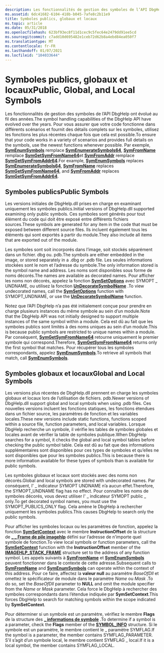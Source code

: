 ```yaml
---
description: Les fonctionnalités de gestion des symboles de l’API DbgHelp ont évolué au fil des années.
ms.assetid: 6dc41682-6104-418b-b045-7afe8c2b11e9
title: Symboles publics, globaux et locaux
ms.topic: article
ms.date: 05/31/2018
ms.openlocfilehash: 623bf93ec8f11d1cec9c5fec64e2479dd91ee5cd
ms.sourcegitcommit: c7add10d695482e1ceb72d62b8a4ebd84ea050f7
ms.translationtype: MT
ms.contentlocale: fr-FR
ms.lasthandoff: 01/07/2021
ms.locfileid: "104033644"
---
```

# <a name="public-global-and-local-symbols"></a><span data-ttu-id="c4695-103">Symboles publics, globaux et locaux</span><span class="sxs-lookup"><span data-stu-id="c4695-103">Public, Global, and Local Symbols</span></span>

<span data-ttu-id="c4695-104">Les fonctionnalités de gestion des symboles de l’API DbgHelp ont évolué au fil des années.</span><span class="sxs-lookup"><span data-stu-id="c4695-104">The symbol handling capabilities of the DbgHelp API have evolved over the years.</span></span> <span data-ttu-id="c4695-105">Pour vous assurer que votre code fonctionne dans différents scénarios et fournit des détails complets sur les symboles, utilisez les fonctions les plus récentes chaque fois que cela est possible.</span><span class="sxs-lookup"><span data-stu-id="c4695-105">To ensure that your code works in a variety of scenarios and provides full details on the symbols, use the newest functions whenever possible.</span></span> <span data-ttu-id="c4695-106">Par exemple, [**SymEnumSymbols**](/windows/desktop/api/Dbghelp/nf-dbghelp-symenumsymbols) remplace [**SymEnumerateSymbols64**](/windows/desktop/api/Dbghelp/nf-dbghelp-symenumeratesymbols), [**SymFromName**](/windows/desktop/api/Dbghelp/nf-dbghelp-symfromname) remplace [**SymGetSymFromName64**](/windows/desktop/api/Dbghelp/nf-dbghelp-symgetsymfromname)et [**SymFromAddr**](/windows/desktop/api/Dbghelp/nf-dbghelp-symfromaddr) remplace [**SymGetSymFromAddr64**](/windows/desktop/api/Dbghelp/nf-dbghelp-symgetsymfromaddr).</span><span class="sxs-lookup"><span data-stu-id="c4695-106">For example, [**SymEnumSymbols**](/windows/desktop/api/Dbghelp/nf-dbghelp-symenumsymbols) replaces [**SymEnumerateSymbols64**](/windows/desktop/api/Dbghelp/nf-dbghelp-symenumeratesymbols), [**SymFromName**](/windows/desktop/api/Dbghelp/nf-dbghelp-symfromname) replaces [**SymGetSymFromName64**](/windows/desktop/api/Dbghelp/nf-dbghelp-symgetsymfromname), and [**SymFromAddr**](/windows/desktop/api/Dbghelp/nf-dbghelp-symfromaddr) replaces [**SymGetSymFromAddr64**](/windows/desktop/api/Dbghelp/nf-dbghelp-symgetsymfromaddr).</span></span>

## <a name="public-symbols"></a><span data-ttu-id="c4695-107">Symboles publics</span><span class="sxs-lookup"><span data-stu-id="c4695-107">Public Symbols</span></span>

<span data-ttu-id="c4695-108">Les versions initiales de DbgHelp.dll prises en charge en examinant uniquement les symboles publics.</span><span class="sxs-lookup"><span data-stu-id="c4695-108">Initial versions of DbgHelp.dll supported examining only public symbols.</span></span> <span data-ttu-id="c4695-109">Ces symboles sont générés pour tout élément du code qui doit être exposé entre différents fichiers sources.</span><span class="sxs-lookup"><span data-stu-id="c4695-109">These symbols are generated for any item in the code that must be exposed between different source files.</span></span> <span data-ttu-id="c4695-110">Ils incluent également tous les éléments qui sont exportés à partir du module.</span><span class="sxs-lookup"><span data-stu-id="c4695-110">They also include all items that are exported out of the module.</span></span>

<span data-ttu-id="c4695-111">Les symboles sont soit incorporés dans l’image, soit stockés séparément dans un fichier. dbg ou. pdb.</span><span class="sxs-lookup"><span data-stu-id="c4695-111">The symbols are either embedded in the image, or stored separately in a .dbg or .pdb file.</span></span> <span data-ttu-id="c4695-112">Les seules informations stockées sont le nom et l’adresse du symbole.</span><span class="sxs-lookup"><span data-stu-id="c4695-112">The only information stored is the symbol name and address.</span></span> <span data-ttu-id="c4695-113">Les noms sont disponibles sous forme de noms décorés.</span><span class="sxs-lookup"><span data-stu-id="c4695-113">The names are available as decorated names.</span></span> <span data-ttu-id="c4695-114">Pour afficher les noms non décorés, appelez la fonction [**SymSetOptions**](/windows/desktop/api/Dbghelp/nf-dbghelp-symsetoptions) avec SYMOPT \_ UNDNAME, ou utilisez la fonction [**UnDecorateSymbolName**](/windows/desktop/api/Dbghelp/nf-dbghelp-undecoratesymbolname) .</span><span class="sxs-lookup"><span data-stu-id="c4695-114">To view undecorated names, call the [**SymSetOptions**](/windows/desktop/api/Dbghelp/nf-dbghelp-symsetoptions) function with SYMOPT\_UNDNAME, or use the [**UnDecorateSymbolName**](/windows/desktop/api/Dbghelp/nf-dbghelp-undecoratesymbolname) function.</span></span>

<span data-ttu-id="c4695-115">Notez que l’API DbgHelp n’a pas été initialement conçue pour prendre en charge plusieurs instances du même symbole au sein d’un module.</span><span class="sxs-lookup"><span data-stu-id="c4695-115">Note that the DbgHelp API was not initially designed to support multiple instances of the same symbol within a module.</span></span> <span data-ttu-id="c4695-116">Cela est dû au fait que les symboles publics sont limités à des noms uniques au sein d’un module.</span><span class="sxs-lookup"><span data-stu-id="c4695-116">This is because public symbols are restricted to unique names within a module.</span></span> <span data-ttu-id="c4695-117">Par conséquent, [**SymGetSymFromName64**](/windows/desktop/api/Dbghelp/nf-dbghelp-symgetsymfromname) retourne uniquement le premier symbole qui correspond.</span><span class="sxs-lookup"><span data-stu-id="c4695-117">Therefore, [**SymGetSymFromName64**](/windows/desktop/api/Dbghelp/nf-dbghelp-symgetsymfromname) returns only the first symbol that matches.</span></span> <span data-ttu-id="c4695-118">Pour récupérer tous les symboles correspondants, appelez [**SymEnumSymbols**](/windows/desktop/api/Dbghelp/nf-dbghelp-symenumsymbols).</span><span class="sxs-lookup"><span data-stu-id="c4695-118">To retrieve all symbols that match, call [**SymEnumSymbols**](/windows/desktop/api/Dbghelp/nf-dbghelp-symenumsymbols).</span></span>

## <a name="global-and-local-symbols"></a><span data-ttu-id="c4695-119">Symboles globaux et locaux</span><span class="sxs-lookup"><span data-stu-id="c4695-119">Global and Local Symbols</span></span>

<span data-ttu-id="c4695-120">Les versions plus récentes de DbgHelp.dll prennent en charge les symboles globaux et locaux lors de l’utilisation de fichiers. pdb.</span><span class="sxs-lookup"><span data-stu-id="c4695-120">Newer versions of DbgHelp.dll support global and local symbols when using .pdb files.</span></span> <span data-ttu-id="c4695-121">Ces nouvelles versions incluent les fonctions statiques, les fonctions étendues dans un fichier source, les paramètres de fonction et les variables locales.</span><span class="sxs-lookup"><span data-stu-id="c4695-121">These new versions include static functions, functions scoped within a source file, function parameters, and local variables.</span></span> <span data-ttu-id="c4695-122">Lorsque DbgHelp recherche un symbole, il vérifie les tables de symboles globales et locales avant de vérifier la table de symboles publique.</span><span class="sxs-lookup"><span data-stu-id="c4695-122">When DbgHelp searches for a symbol, it checks the global and local symbol tables before checking the public symbol table.</span></span> <span data-ttu-id="c4695-123">Cela est dû au fait que des informations supplémentaires sont disponibles pour ces types de symboles et qu’elles ne sont disponibles que pour les symboles publics.</span><span class="sxs-lookup"><span data-stu-id="c4695-123">This is because there is more information available for these types of symbols than is available for public symbols.</span></span>

<span data-ttu-id="c4695-124">Les symboles globaux et locaux sont stockés avec des noms non décorés.</span><span class="sxs-lookup"><span data-stu-id="c4695-124">Global and local symbols are stored with undecorated names.</span></span> <span data-ttu-id="c4695-125">Par conséquent, l' \_ indicateur SYMOPT UNDNAME n’a aucun effet.</span><span class="sxs-lookup"><span data-stu-id="c4695-125">Therefore, the SYMOPT\_UNDNAME flag has no effect.</span></span> <span data-ttu-id="c4695-126">Pour connaître les noms de symboles décorés, vous devez utiliser l' \_ indicateur SYMOPT public \_ only.</span><span class="sxs-lookup"><span data-stu-id="c4695-126">To get decorated symbol names, you must use the SYMOPT\_PUBLICS\_ONLY flag.</span></span> <span data-ttu-id="c4695-127">Cela amène le DbgHelp à rechercher uniquement les symboles publics.</span><span class="sxs-lookup"><span data-stu-id="c4695-127">This causes DbgHelp to search only the public symbols.</span></span>

<span data-ttu-id="c4695-128">Pour afficher les symboles locaux ou les paramètres de fonction, appelez la fonction [**SymSetContext**](/windows/desktop/api/Dbghelp/nf-dbghelp-symsetcontext) avec le membre **InstructionOffset** de la structure de [**\_ \_ Frame de pile imagehlp**](/windows/desktop/api/DbgHelp/ns-dbghelp-imagehlp_stack_frame) défini sur l’adresse de n’importe quel symbole de fonction.</span><span class="sxs-lookup"><span data-stu-id="c4695-128">To view local symbols or function parameters, call the [**SymSetContext**](/windows/desktop/api/Dbghelp/nf-dbghelp-symsetcontext) function with the **InstructionOffset** member of the [**IMAGEHLP\_STACK\_FRAME**](/windows/desktop/api/DbgHelp/ns-dbghelp-imagehlp_stack_frame) structure set to the address of any function symbol.</span></span> <span data-ttu-id="c4695-129">Les appels suivants à [**SymFromName**](/windows/desktop/api/Dbghelp/nf-dbghelp-symfromname) et [**SymEnumSymbols**](/windows/desktop/api/Dbghelp/nf-dbghelp-symenumsymbols) peuvent fonctionner dans le contexte de cette adresse.</span><span class="sxs-lookup"><span data-stu-id="c4695-129">Subsequent calls to [**SymFromName**](/windows/desktop/api/Dbghelp/nf-dbghelp-symfromname) and [**SymEnumSymbols**](/windows/desktop/api/Dbghelp/nf-dbghelp-symenumsymbols) can operate within the context of this address.</span></span> <span data-ttu-id="c4695-130">Pour ce faire, affectez la **valeur null** au paramètre *BaseOfDll* et omettez le spécificateur de module dans le paramètre *Name* ou *Mask* .</span><span class="sxs-lookup"><span data-stu-id="c4695-130">To do so, set the *BaseOfDll* parameter to **NULL** and omit the module specifier from the *Name* or *Mask* parameter.</span></span> <span data-ttu-id="c4695-131">Cela force le DbgHelp à rechercher des symboles correspondants dans l’étendue indiquée par **SymSetContext**.</span><span class="sxs-lookup"><span data-stu-id="c4695-131">This forces DbgHelp to search for matching symbols within the scope indicated by **SymSetContext**.</span></span>

<span data-ttu-id="c4695-132">Pour déterminer si un symbole est un paramètre, vérifiez le membre **Flags** de la structure des [**\_ informations de symbole**](/windows/desktop/api/DbgHelp/ns-dbghelp-symbol_info) .</span><span class="sxs-lookup"><span data-stu-id="c4695-132">To determine if a symbol is a parameter, check the **Flags** member of the [**SYMBOL\_INFO**](/windows/desktop/api/DbgHelp/ns-dbghelp-symbol_info) structure.</span></span> <span data-ttu-id="c4695-133">Si le symbole est un paramètre, le membre contient le \_ paramètre SYMFLAG.</span><span class="sxs-lookup"><span data-stu-id="c4695-133">If the symbol is a parameter, the member contains SYMFLAG\_PARAMETER.</span></span> <span data-ttu-id="c4695-134">S’il s’agit d’un symbole local, le membre contient SYMFLAG \_ local.</span><span class="sxs-lookup"><span data-stu-id="c4695-134">If it is a local symbol, the member contains SYMFLAG\_LOCAL.</span></span>

 

 



